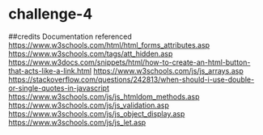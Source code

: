 # challenge-4

##credits
Documentation referenced
https://www.w3schools.com/html/html_forms_attributes.asp
https://www.w3schools.com/tags/att_hidden.asp
https://www.w3docs.com/snippets/html/how-to-create-an-html-button-that-acts-like-a-link.html
https://www.w3schools.com/js/js_arrays.asp
https://stackoverflow.com/questions/242813/when-should-i-use-double-or-single-quotes-in-javascript
https://www.w3schools.com/js/js_htmldom_methods.asp
https://www.w3schools.com/js/js_validation.asp
https://www.w3schools.com/js/js_object_display.asp
https://www.w3schools.com/js/js_let.asp